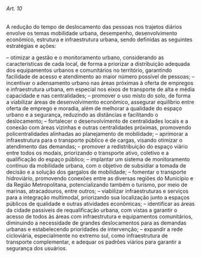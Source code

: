 
###### Art. 10
A redução do tempo de deslocamento das pessoas nos trajetos diários envolve os temas mobilidade urbana, desempenho, desenvolvimento econômico, estrutura e infraestrutura urbana, sendo definidas as seguintes estratégias e ações:

– otimizar a gestão e o monitoramento urbano, considerando as características de cada local, de forma a priorizar a distribuição adequada dos equipamentos urbanos e comunitários no território, garantindo facilidade de acesso e atendimento ao maior número possível de pessoas;
– incentivar o adensamento urbano nas áreas próximas à oferta de empregos e infraestrutura urbana, em especial nos eixos de transporte de alta e média capacidade e nas centralidades;
– promover o uso misto do solo, de forma a viabilizar áreas de desenvolvimento econômico, assegurar equilíbrio entre oferta de emprego e moradia, além de melhorar a qualidade do espaço urbano e a segurança, reduzindo as distâncias e facilitando o deslocamento;
– fortalecer o desenvolvimento de centralidades locais e a conexão com áreas vizinhas e outras centralidades próximas, promovendo policentralidades alinhadas ao planejamento de mobilidade;
– aprimorar a infraestrutura para o transporte público e de cargas, visando otimizar o atendimento das demandas;
– promover a redistribuição do espaço viário entre todos os modais, priorizando o transporte ativo, coletivo e a qualificação do espaço público;
– implantar um sistema de monitoramento contínuo da mobilidade urbana, com o objetivo de subsidiar a tomada de decisão e a solução dos gargalos de mobilidade;
– fomentar o transporte hidroviário, promovendo conexões entre as diversas regiões do Município e da Região Metropolitana, potencializando também o turismo, por meio de marinas, atracadouros, entre outros;
– viabilizar infraestruturas e serviços para a integração multimodal, priorizando sua localização junto a espaços públicos de qualidade e outras atividades econômicas;
– identificar as áreas da cidade passíveis de requalificação urbana, com vistas a garantir o acesso de todos às áreas com infraestrutura e equipamentos comunitários, diminuindo a necessidade de grandes deslocamentos para as demandas urbanas e estabelecendo prioridades de intervenção;
– expandir a rede cicloviária, especialmente no extremo sul, como infraestrutura de transporte complementar, e adequar os padrões viários para garantir a segurança dos usuários.

